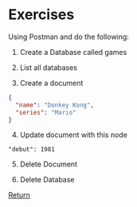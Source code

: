# Exercises

Using Postman and do the following:

1. Create a Database called games

2. List all databases

3. Create a document

``` json
{
  "name": "Donkey Kong",
  "series": "Mario"
}
```

4. Update document with this node

```
"debut": 1981
```

5. Delete Document

6. Delete Database

[Return](./)
